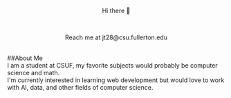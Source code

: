 <p align="center"> Hi there 👋 </p> <br/>
<p align="center"> Reach me at jt28@csu.fullerton.edu </p><br/>
##About Me <br/>
I am a student at CSUF, my favorite subjects would probably be computer science and math. <br/>
I'm currently interested in learning web development but would love to work with AI, data, and other fields of computer science.

